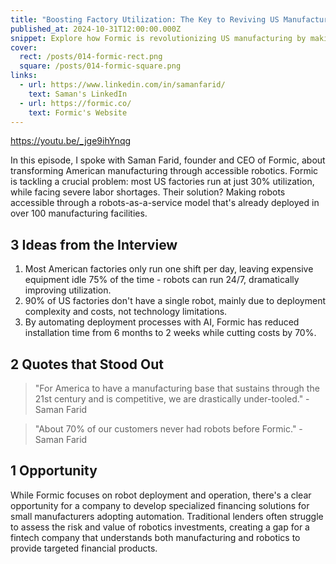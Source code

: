 ```yaml
---
title: "Boosting Factory Utilization: The Key to Reviving US Manufacturing?"
published_at: 2024-10-31T12:00:00.000Z
snippet: Explore how Formic is revolutionizing US manufacturing by making robots accessible to small and medium-sized manufacturers. Saman Farid shares insights on improving factory utilization and solving the labor shortage crisis.
cover:
  rect: /posts/014-formic-rect.png
  square: /posts/014-formic-square.png
links:
  - url: https://www.linkedin.com/in/samanfarid/
    text: Saman's LinkedIn
  - url: https://formic.co/
    text: Formic's Website
---
```


https://youtu.be/_jge9ihYnqg

In this episode, I spoke with Saman Farid, founder and CEO of Formic, about
transforming American manufacturing through accessible robotics. Formic is
tackling a crucial problem: most US factories run at just 30% utilization, while
facing severe labor shortages. Their solution? Making robots accessible through
a robots-as-a-service model that's already deployed in over 100 manufacturing
facilities.

## 3 Ideas from the Interview

1. Most American factories only run one shift per day, leaving expensive
   equipment idle 75% of the time - robots can run 24/7, dramatically improving
   utilization.
2. 90% of US factories don't have a single robot, mainly due to deployment
   complexity and costs, not technology limitations.
3. By automating deployment processes with AI, Formic has reduced installation
   time from 6 months to 2 weeks while cutting costs by 70%.

## 2 Quotes that Stood Out

> "For America to have a manufacturing base that sustains through the 21st
> century and is competitive, we are drastically under-tooled." - Saman Farid

> "About 70% of our customers never had robots before Formic." - Saman Farid

## 1 Opportunity

While Formic focuses on robot deployment and operation, there's a clear
opportunity for a company to develop specialized financing solutions for small
manufacturers adopting automation. Traditional lenders often struggle to assess
the risk and value of robotics investments, creating a gap for a fintech company
that understands both manufacturing and robotics to provide targeted financial
products.
